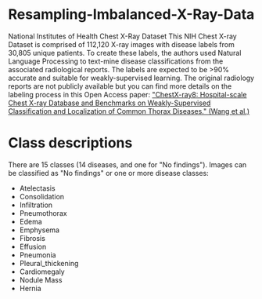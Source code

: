 # Resampling-Imbalanced-X-Ray-Data

National Institutes of Health Chest X-Ray Dataset
This NIH Chest X-ray Dataset is comprised of 112,120 X-ray images with disease labels from 30,805 unique patients. To create these labels, the authors used Natural Language Processing to text-mine disease classifications from the associated radiological reports. The labels are expected to be >90% accurate and suitable for weakly-supervised learning. The original radiology reports are not publicly available but you can find more details on the labeling process in this Open Access paper: ["ChestX-ray8: Hospital-scale Chest X-ray Database and Benchmarks on Weakly-Supervised Classification and Localization of Common Thorax Diseases." (Wang et al.)](https://arxiv.org/pdf/1705.02315.pdf)

# Class descriptions
There are 15 classes (14 diseases, and one for "No findings"). Images can be classified as "No findings" or one or more disease classes:

- Atelectasis
- Consolidation
- Infiltration
- Pneumothorax
- Edema
- Emphysema
- Fibrosis
- Effusion
- Pneumonia
- Pleural_thickening
- Cardiomegaly
- Nodule Mass
- Hernia

